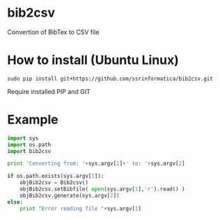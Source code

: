 # bib2csv
Convertion of BibTex to CSV file

# How to install (Ubuntu Linux)

```shell
sudo pip install git+https://github.com/ssrinformatica/bib2csv.git
```
Require installed PIP and GIT

# Example

```python
import sys
import os.path 
import bib2csv

print 'Converting from: '+sys.argv[1]+' to: '+sys.argv[2]  

if os.path.exists(sys.argv[1]):
    objBib2csv = Bib2csv()    
    objBib2csv.setBibfile( open(sys.argv[1],'r').read() )
    objBib2csv.generate(sys.argv[2])
else:
    print "Error reading file "+sys.argv[1]
```
